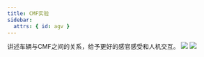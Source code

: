 ```yaml
---
title: CMF实验
sidebar:
  attrs: { id: agv }
---
```

讲述车辆与CMF之间的关系，给予更好的感官感受和人机交互。
![](https://nexmaker-profabx.oss-cn-hangzhou.aliyuncs.com/img/cmfunnv.png)
![](https://nexmaker-profabx.oss-cn-hangzhou.aliyuncs.com/img/cmfnexpcb.png)
